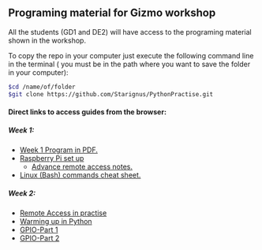 ## Programing material for Gizmo workshop

All the students (GD1 and DE2) will have access to the programing material shown in the workshop.

To copy the repo in your computer just execute the following command line in the terminal ( you must be in the path where you want to save the folder in your computer):

``` bash
$cd /name/of/folder
$git clone https://github.com/Starignus/PythonPractise.git
```

#### Direct links to access guides from the browser:

##### Week 1:

* [Week 1 Program in PDF.](Week1/Week1_Programme.pdf)
* [Raspberry Pi set up](Week1/RPIsetup/RPI_setup.md)
  * [Advance remote access notes.](Week1/RPIsetup/Advance_remoteconection.md)
* [Linux (Bash) commands cheat sheet.](Week1/Bash_script/Cheat_sheat_bash_Linux.md)

##### Week 2:
* [Remote Access in practise](Week1/RPIsetup/Advance_remoteconection.md)
* [Warming up in Python](Week1/Python/Python_week1.md)
* [GPIO-Part 1](Week2/GPIO_Part1.md)
* [GPIO-Part 2](Week2/GPIO_Part2_MotorHAT.md)
